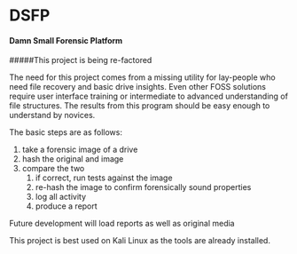 # DSFP
#### Damn Small Forensic Platform
#####This project is being re-factored

The need for this project comes from a missing utility for lay-people who need file recovery and basic drive insights. Even other FOSS solutions require user interface training or intermediate to advanced understanding of file structures. The results from this program should be easy enough to understand by novices.


The basic steps are as follows:
1. take a forensic image of a drive
1. hash the original and image
1. compare the two
    1. if correct, run tests against the image
    1. re-hash the image to confirm forensically sound properties
    1. log all activity
    1. produce a report

Future development will load reports as well as original media

This project is best used on Kali Linux as the tools are already installed.
